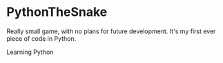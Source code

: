# PythonTheSnake

Really small game, with no plans for future development.
It's my first ever piece of code in Python.

Learning Python
